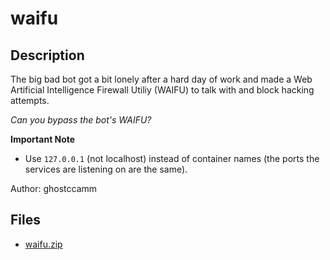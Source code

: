 # waifu

## Description

The big bad bot got a bit lonely after a hard day of work and made a Web Artificial Intelligence Firewall Utiliy (WAIFU) to talk with and block hacking attempts.

*Can you bypass the bot's WAIFU?*

**Important Note**

- Use `127.0.0.1` (not localhost) instead of container names (the ports the services are listening on are the same).

Author: ghostccamm


## Files

* [waifu.zip](files/waifu.zip)

